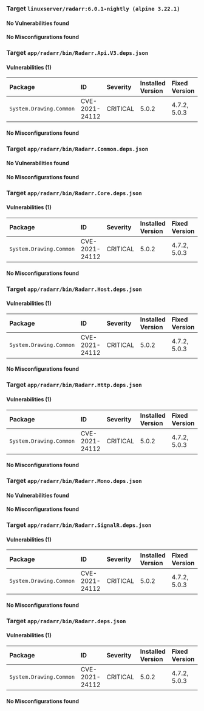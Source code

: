 
### Target `linuxserver/radarr:6.0.1-nightly (alpine 3.22.1)`
#### No Vulnerabilities found
#### No Misconfigurations found
### Target `app/radarr/bin/Radarr.Api.V3.deps.json`
#### Vulnerabilities (1)

| Package | ID | Severity | Installed Version | Fixed Version |
| :--- | :--- | :--- | :--- | :--- |
| `System.Drawing.Common` | CVE-2021-24112 | CRITICAL | 5.0.2 | 4.7.2, 5.0.3 |
#### No Misconfigurations found
### Target `app/radarr/bin/Radarr.Common.deps.json`
#### No Vulnerabilities found
#### No Misconfigurations found
### Target `app/radarr/bin/Radarr.Core.deps.json`
#### Vulnerabilities (1)

| Package | ID | Severity | Installed Version | Fixed Version |
| :--- | :--- | :--- | :--- | :--- |
| `System.Drawing.Common` | CVE-2021-24112 | CRITICAL | 5.0.2 | 4.7.2, 5.0.3 |
#### No Misconfigurations found
### Target `app/radarr/bin/Radarr.Host.deps.json`
#### Vulnerabilities (1)

| Package | ID | Severity | Installed Version | Fixed Version |
| :--- | :--- | :--- | :--- | :--- |
| `System.Drawing.Common` | CVE-2021-24112 | CRITICAL | 5.0.2 | 4.7.2, 5.0.3 |
#### No Misconfigurations found
### Target `app/radarr/bin/Radarr.Http.deps.json`
#### Vulnerabilities (1)

| Package | ID | Severity | Installed Version | Fixed Version |
| :--- | :--- | :--- | :--- | :--- |
| `System.Drawing.Common` | CVE-2021-24112 | CRITICAL | 5.0.2 | 4.7.2, 5.0.3 |
#### No Misconfigurations found
### Target `app/radarr/bin/Radarr.Mono.deps.json`
#### No Vulnerabilities found
#### No Misconfigurations found
### Target `app/radarr/bin/Radarr.SignalR.deps.json`
#### Vulnerabilities (1)

| Package | ID | Severity | Installed Version | Fixed Version |
| :--- | :--- | :--- | :--- | :--- |
| `System.Drawing.Common` | CVE-2021-24112 | CRITICAL | 5.0.2 | 4.7.2, 5.0.3 |
#### No Misconfigurations found
### Target `app/radarr/bin/Radarr.deps.json`
#### Vulnerabilities (1)

| Package | ID | Severity | Installed Version | Fixed Version |
| :--- | :--- | :--- | :--- | :--- |
| `System.Drawing.Common` | CVE-2021-24112 | CRITICAL | 5.0.2 | 4.7.2, 5.0.3 |
#### No Misconfigurations found
